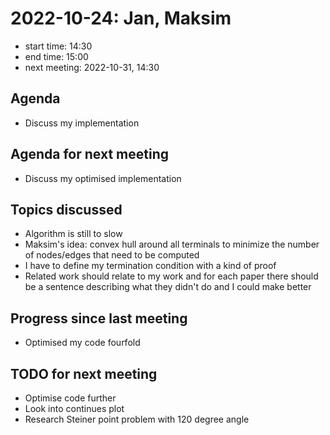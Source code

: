 # 2022-10-24: Jan, Maksim

* start time: 14:30
* end time: 15:00
* next meeting: 2022-10-31, 14:30

## Agenda

* Discuss my implementation 

## Agenda for next meeting

* Discuss my optimised implementation

## Topics discussed

* Algorithm is still to slow 
* Maksim's idea: convex hull around all terminals to minimize the number of nodes/edges that need to be computed
* I have to define my termination condition with a kind of proof
* Related work should relate to my work and for each paper there should be a sentence describing what they didn't do and I could make better 

## Progress since last meeting

* Optimised my code fourfold 

## TODO for next meeting

* Optimise code further
* Look into continues plot
* Research Steiner point problem with 120 degree angle